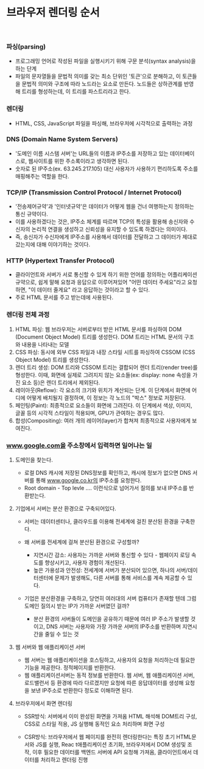 # 브라우저 렌더링 순서

<br>

### 파싱(parsing)

-  프로그래밍 언어로 작성된 파일을 실행시키기 위해 구문 분석(syntax analysis)을 하는 단계
-  파일의 문자열들을 문법적 의미를 갖는 최소 단위인 '토큰'으로 분해하고, 이 토큰들을 문법적 의미와 구조에 따라 노드라는 요소로 만든다. 노드들은 상하관계를 반영해 트리를 형성하는데, 이 트리를 파스트리라고 한다.

### 렌더링

-  HTML, CSS, JavaScript 파일을 파싱해, 브라우저에 시각적으로 출력하는 과정

### DNS (Domain Name System Servers)

-  '도메인 이름 시스템 서버'는 URL들의 이름과 IP주소를 저장하고 있는 데이터베이스로, 웹사이트를 위한 주소록이라고 생각하면 된다.
-  숫자로 된 IP주소(ex. 63.245.217.105) 대신 사용자가 사용하기 편리하도록 주소를 매핑해주는 역할을 한다.

### TCP/IP (Transmission Control Protocol / Internet Protocol)

-  '전송제어규약'과 '인터넷규약'은 데이터가 어떻게 웹을 건너 여행하는지 정의하는 통신 규약이다.
-  이를 사용하겠다는 것은, IP주소 체계를 따르며 TCP의 특성을 활용해 송신자와 수신자의 논리적 연결을 생성하고 신뢰성을 유지할 수 있도록 하겠다는 의미이다.
-  즉, 송신자가 수신자에게 IP주소를 사용해서 데이터를 전달하고 그 데이터가 제대로 갔는지에 대해 이야기하는 것이다.

### HTTP (Hypertext Transfer Protocol)

-  클라이언트와 서버가 서로 통신할 수 있게 하기 위한 언어를 정의하는 어플리케이션 규약으로, 쉽게 말해 요청과 응답으로 이루어져있어 "어떤 데이터 주세요"라고 요청하면, "이 데이터 줄게요" 라고 응답하는 것이라고 할 수 있다.
-  주로 HTML 문서를 주고 받는데에 사용된다.

### 렌더링 전체 과정

1. HTML 파싱: 웹 브라우저는 서버로부터 받은 HTML 문서를 파싱하여 DOM (Document Object Model) 트리를 생성한다. DOM 트리는 HTML 문서의 구조와 내용을 나타내는 모델
2. CSS 파싱: 동시에 외부 CSS 파일과 내장 스타일 시트를 파싱하여 CSSOM (CSS Object Model) 트리를 생성한다.
3. 렌더 트리 생성: DOM 트리와 CSSOM 트리는 결합되어 렌더 트리(render tree)를 형성한다. 이때, 화면에 실제로 그려지지 않는 요소들(ex: display: none 속성을 가진 요소 등)은 렌더 트리에서 제외된다.
4. 레이아웃(Reflow): 각 요소의 크기와 위치가 계산되는 단계. 이 단계에서 화면에 어디에 어떻게 배치될지 결정하며, 이 정보는 각 노드의 "박스" 정보로 저장된다.
5. 페인팅(Paint): 최종적으로 요소들이 화면에 그려진다. 이 단계에서 색상, 이미지, 글꼴 등의 시각적 스타일이 적용되며, GPU가 관여하는 경우도 많다.
6. 합성(Compositing): 여러 개의 레이어(layer)가 합쳐져 최종적으로 사용자에게 보여진다.

### www.google.com을 주소창에서 입력하면 일어나는 일

1. 도메인을 찾는다.

   -  로컬 DNS 캐시에 저장된 DNS정보를 확인하고, 캐시에 정보가 없으면 DNS 서버를 통해 www.google.co.kr의 IP주소를 요청한다.
   -  Root domain - Top levle .... 이런식으로 넘어가서 질의를 보내 IP주소를 반환받는다.

2. 기업에서 서버는 분산 환경으로 구축되어있다.

   -  서버는 데이터센터나, 클라우드를 이용해 전세계에 걸친 분산된 환경을 구축한다.

   -  왜 서버를 전세계에 걸쳐 분산된 환경으로 구성할까?

      -  지연시간 감소: 사용자는 가까운 서버와 통신할 수 있다 - 웹페이지 로딩 속도를 향상시키고, 사용자 경험이 개선된다.
      -  높은 가용성과 안전성: 전세계에 서버가 분산되어 있으면, 하나의 서버/데이터센터에 문제가 발생해도, 다른 서버를 통해 서비스를 계속 제공할 수 있다.

   -  기업은 분산환경을 구축하고, 당연히 여러대의 서버 컴퓨터가 존재할 텐데 그럼 도메인 질의시 받는 IP가 가까운 서버였던 걸까?
      -  분산 환경의 서버들이 도메인을 공유하기 때문에 여러 IP 주소가 발생할 것이고, DNS 서버는 사용자와 가장 가까운 서버의 IP주소를 반환하며 지연시간을 줄일 수 있는 것

3. 웹 서버와 웹 애플리케이션 서버

   -  웹 서버는 웹 애플리케이션을 호스팅하고, 사용자의 요청을 처리하는데 필요한 기능을 제공한다. 정적페이지를 반환한다.
   -  웹 애플리케이션서버는 동적 정보를 반환한다.
      웹 서버, 웹 애플리케이션 서버, 로드밸런서 등 환경에 따라 다르겠지만 요청에 따른 응답데이터를 생성해 요청을 보낸 IP주소로 반환한다 정도로 이해하면 된다.

4. 브라우저에서 화면 렌더링

   -  SSR방식: 서버에서 이미 완성된 화면을 가져옴
      HTML 해석해 DOM트리 구성, CSS로 스타일 적용, JS 실행해 동적인 요소 처리하며 화면 구성

   -  CSR방식: 브라우저에서 웹 페이지를 완전히 렌더링한다는 특징
      초기 HTML문서와 JS를 실행, Reac t애플리케이션 초기화, 브라우저에서 DOM 생성및 조작, 이후 필요한 데이터를 백엔드 서버에 API 요청해 가져옴, 클라이언트에서 데이터를 처리하고 렌더링 진행
